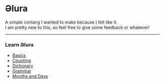# Əlura
A simple conlang I wanted to make because I felt like it. <br>
I am pretty new to this, so feel free to give some feedback or whatever!

---

### Learn Əlura
* [Basics](./01%20-%20basics.md)
* [Counting](./02%20-%20counting.md)
* [Dictionary](./03%20-%20dictionary.md)
* [Grammar](./04%20-%20grammar.md)
* [Months and Days](./05%20-%20months-and-days.md)